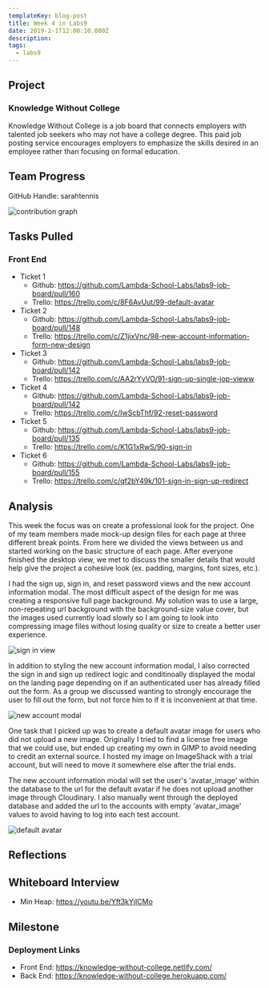 ```yaml
---
templateKey: blog-post
title: Week 4 in Labs9
date: 2019-2-1T12:00:10.000Z
description:
tags:
  - labs9
---
```


## Project
### Knowledge Without College

Knowledge Without College is a job board that connects employers with talented job seekers who may not have a college degree. This paid job posting service encourages employers to emphasize the skills desired in an employee rather than focusing on formal education.

## Team Progress

GitHub Handle: sarahtennis

![contribution graph](/img/week-4-contribution-graph.png)

## Tasks Pulled

### Front End
* Ticket 1
  * Github: https://github.com/Lambda-School-Labs/labs9-job-board/pull/160
  * Trello: https://trello.com/c/8F6AvUut/99-default-avatar
* Ticket 2
  * Github: https://github.com/Lambda-School-Labs/labs9-job-board/pull/148
  * Trello: https://trello.com/c/Z1jixVnc/98-new-account-information-form-new-design
* Ticket 3
  * Github: https://github.com/Lambda-School-Labs/labs9-job-board/pull/142
  * Trello: https://trello.com/c/AA2rYyVO/91-sign-up-single-jop-vieww
* Ticket 4
  * Github: https://github.com/Lambda-School-Labs/labs9-job-board/pull/142
  * Trello: https://trello.com/c/IwScbThf/92-reset-password
* Ticket 5
  * Github: https://github.com/Lambda-School-Labs/labs9-job-board/pull/135
  * Trello: https://trello.com/c/K1G1xRwS/90-sign-in
* Ticket 6
  * Github: https://github.com/Lambda-School-Labs/labs9-job-board/pull/155
  * Trello: https://trello.com/c/qf2bY49k/101-sign-in-sign-up-redirect

## Analysis

This week the focus was on create a professional look for the project. One of my team members made mock-up design files for each page at three different break points. From here we divided the views between us and started working on the basic structure of each page. After everyone finished the desktop view, we met to discuss the smaller details that would help give the project a cohesive look (ex. padding, margins, font sizes, etc.).

I had the sign up, sign in, and reset password views and the new account information modal. The most difficult aspect of the design for me was creating a responsive full page background. My solution was to use a large, non-repeating url background with the background-size value cover, but the images used currently load slowly so I am going to look into compressing image files without losing quality or size to create a better user experience.

![sign in view](/img/week-4-styling1.png) 

In addition to styling the new account information modal, I also corrected the sign in and sign up redirect logic and conditinoally displayed the modal on the landing page depending on if an authenticated user has already filled out the form. As a group we discussed wanting to strongly encourage the user to fill out the form, but not force him to if it is inconvenient at that time.

![new account modal](/img/week-4-styling2.png)

One task that I picked up was to create a default avatar image for users who did not upload a new image. Originally I tried to find a license free image that we could use, but ended up creating my own in GIMP to avoid needing to credit an external source. I hosted my image on ImageShack with a trial account, but will need to move it somewhere else after the trial ends.

The new account information modal will set the user's 'avatar_image' within the database to the url for the default avatar if he does not upload another image through Cloudinary. I also manually went through the deployed database and added the url to the accounts with empty 'avatar_image' values to avoid having to log into each test account.

![default avatar](/img/week-4-default-avatar.png) 

## Reflections

## Whiteboard Interview

* Min Heap: https://youtu.be/Yft3kYjlCMo

## Milestone

### Deployment Links
 
* Front End: https://knowledge-without-college.netlify.com/
* Back End: https://knowledge-without-college.herokuapp.com/